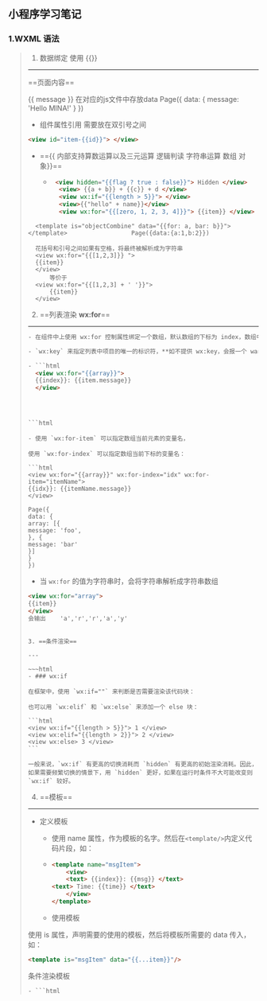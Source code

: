 ## 小程序学习笔记

### 1.WXML 语法

> 1. 数据绑定  使用  {{}}
>
> ---
>
>
> ==页面内容==
>
> <view> {{ message }} </view>
> 在对应的js文件中存放data
> Page({
> data: {
> message: 'Hello MINA!'
> }
> })
>
> - 组件属性引用  需要放在双引号之间
>
> ```html
> <view id="item-{{id}}"> </view>
> ```
>
> - =={{  内部支持算数运算以及三元运算 逻辑判读  字符串运算  数组 对象}}==
>
>   - ```html
>      <view hidden="{{flag ? true : false}}"> Hidden </view>
>       <view> {{a + b}} + {{c}} + d </view>
>       <view wx:if="{{length > 5}}"> </view>
>       <view>{{"hello" + name}}</view>
>       <view wx:for="{{[zero, 1, 2, 3, 4]}}"> {{item}} </view>  Page({data:{zero:0}})
>      ```
> ```
> 	<template is="objectCombine" data="{{for: a, bar: b}}"></template>  				Page({data:{a:1,b:2}})
> 	
> 	花括号和引号之间如果有空格，将最终被解析成为字符串
> 	<view wx:for="{{[1,2,3]}} ">
> 	{{item}}
> 	</view>
> 		等价于
> 	<view wx:for="{{[1,2,3] + ' '}}">
> 		{{item}}
> 	</view>
> ```
>
>
> 2. ==列表渲染   **wx:for**==
>
> ---
>
> ```html
> - 在组件中上使用 wx:for 控制属性绑定一个数组，默认数组的下标为 index，数组中的变量名为 item 。
>
> - `wx:key` 来指定列表中项目的唯一的标识符，**如不提供 wx:key，会报一个 warning， 如果明确知道该列表是静态，或者不必关注其顺序，可以选择忽略。**    （）
>
> - ```html
>   <view wx:for="{{array}}">
>   {{index}}: {{item.message}}
>   </view>
>   ```
> ```
> 
> 
> 
> ​```html
> 
> - 使用 `wx:for-item` 可以指定数组当前元素的变量名，
> 
> 使用 `wx:for-index` 可以指定数组当前下标的变量名：
> 
> ​```html
> <view wx:for="{{array}}" wx:for-index="idx" wx:for-item="itemName">
> {{idx}}: {{itemName.message}}
> </view>
> 
> Page({
> data: {
> array: [{
> message: 'foo',
> }, {
> message: 'bar'
> }]
> }
> })
> ```
>
> - 当 `wx:for` 的值为字符串时，会将字符串解析成字符串数组
>
> ```html
> <view wx:for="array">
> {{item}}
> </view>
> 会输出    'a','r','r','a','y'
> ```
> ~~~
> 
> 3. ==条件渲染==
> 
> ---
> 
> ​~~~html
> - ### wx:if
> 
> 在框架中，使用 `wx:if=""` 来判断是否需要渲染该代码块：
> 
> 也可以用 `wx:elif` 和 `wx:else` 来添加一个 else 块：
> 
> ```html
> <view wx:if="{{length > 5}}"> 1 </view>
> <view wx:elif="{{length > 2}}"> 2 </view>
> <view wx:else> 3 </view>
> ```
> 
> 一般来说，`wx:if` 有更高的切换消耗而 `hidden` 有更高的初始渲染消耗。因此，如果需要频繁切换的情景下，用 `hidden` 更好，如果在运行时条件不大可能改变则 `wx:if` 较好。
> ~~~
>
> 4. ==模板==
>
> ---
> - 定义模板
>
>     - 使用 name 属性，作为模板的名字。然后在`<template/>`内定义代码片段，如：
>
>     - ```html
> 		<template name="msgItem">
> 			<view>
> 			<text> {{index}}: {{msg}} </text>
> 		<text> Time: {{time}} </text>
> 			</view>
> 		</template>
> 		```
>
>     - 使用模板
>
> 使用 is 属性，声明需要的使用的模板，然后将模板所需要的 data 传入，如：
>
> ```html
> <template is="msgItem" data="{{...item}}"/>
> ```
>
> 条件渲染模板
>
>     - ```html
> <template name="odd">
> 	<view> odd </view>
> </template>
> <template name="even">
> 	<view> even </view>
> </template>
> <block wx:for="{{[1, 2, 3, 4, 5]}}">
> 	<template is="{{item % 2 == 0 ? 'even' : 'odd'}}"/>
> </block>
>
> ```
> 
> 5. 引用
> 
>    - WXML 提供两种引入方式  import   和  include.
> 
>    - import
> 
>      - ```html
> <!-- item.wxml -->
> 		<template name="item">
> 		 	<text>{{text}}</text>
> 		</template>
> 
> 		另一个文件
> 		<import src="item.wxml"/>
> 		<template is="item" data="{{text: 'forbar'}}"/>
> 
> 
> 
>  - **import 的作用域**
> 
>         - import 有作用域的概念，即只会 import 目标文件中定义的 template，**而不会 import 目标文件 import 的 template。**
> 
>         - **如：C import B，B import A，在C中可以使用B定义的template，在B中可以使用A定义的template，但是C不能使用A定义的template**。
> 
> - include
> 
> - `include` 可以将目标文件**除了** `<template/>` `<wxs/>` 外的整个代码引入，相当于是拷贝到 `include` 位置，如：
> 
> - ```html
> <!-- index.wxml -->
> <include src="header.wxml"/>
> <view> body </view>
> <include src="footer.wxml"/>
> 
> ```
>
> ```
> 
> <!-- header.wxml -->
> <view> header </view>
> 
> <!-- footer.wxml -->
> <view> footer </view>
> ```

### 2.WXS 语法

1. 模板

    - > 1. WXS代码与JS类似WXS 代码可以编写在 wxml 文件中的 `<wxs>` 标签内，或以 `.wxs` 为后缀名的文件内
        >
        > 2. 每一个 `.wxs` 文件和 `<wxs>` 标签都是一个单独的模块。
        >
        >     每个模块都有自己独立的作用域。即在一个模块里面定义的变量与函数，默认为私有的，对其他模块不可见。
        >
        >     一个模块要想对外暴露其内部的私有变量与函数，只能通过 `module.exports` 实现。
        >
        > 3. module 对象
        >
        >     - 每个 `wxs` 模块均有一个内置的 `module` 对象
        >     - 属性： exports: 通过该属性可以对外共享本模块的私有变量和函数
        >
        > 4. require函数
        >
        >     - 在`.wxs`模块中引用其他 `wxs` 文件模块，可以使用 `require` 函数。
        >
        >         引用的时候，要注意如下几点：
        >
        >         - 只能引用 `.wxs` 文件模块，且必须使用相对路径。
        >         - `wxs` 模块均为单例，`wxs` 模块在第一次被引用时，会自动初始化为单例对象。多个页面，多个地方，多次引用，使用的都是同一个 `wxs` 模块对象。
        >         - 如果一个 `wxs` 模块在定义之后，一直没有被引用，则该模块不会被解析与运行。

2.  变量

    - > - WXS 中的变量均为值的引用。
        > - 没有声明的变量直接赋值使用，会被定义为全局变量。
        > - 如果只声明变量而不赋值，则默认值为 `undefined`。
        > - var表现与javascript一致，会有变量提升。

3. 数据类型

    - > WXS 语言目前共有以下几种数据类型：
        >
        > - `number` ： 数值
        >
        > - `string` ：字符串
        >
        >     <details>
        >     <summary>字符串方法</summary>    
        >     <br>toString
        >     <br>`valueOf`
        >     <br>`charAt`
        >     <br>`charCodeAt`
        >     <br>`concat`
        >     <br>`indexOf`
        >     <br>`lastIndexOf`
        >     <br>`localeCompare`
        >     <br>`match`
        >     <br>replace
        >     <br>`search
        >     <br>`slice`
        >     <br>`split
        >     <br>`substring`
        >     <br>`toLowerCase`
        >     <br>`toLocaleLowerCase`
        >     <br>`toUpperCase`
        >     <br>`toLocaleUpperCase`
        >     <br>`trim`
        >     </details>
        >
        > - `boolean`：布尔值
        >
        > - `object`：对象
        >
        > - `function`：函数
        >
        > - `array` : 数组
        >
        > - `date`：日期
        >
        > - `regexp`：正则

    

#### 3.tabBar

> 	1. 使用系统默认的配置，需要在全局的json文件中定义tabBar  
>
>